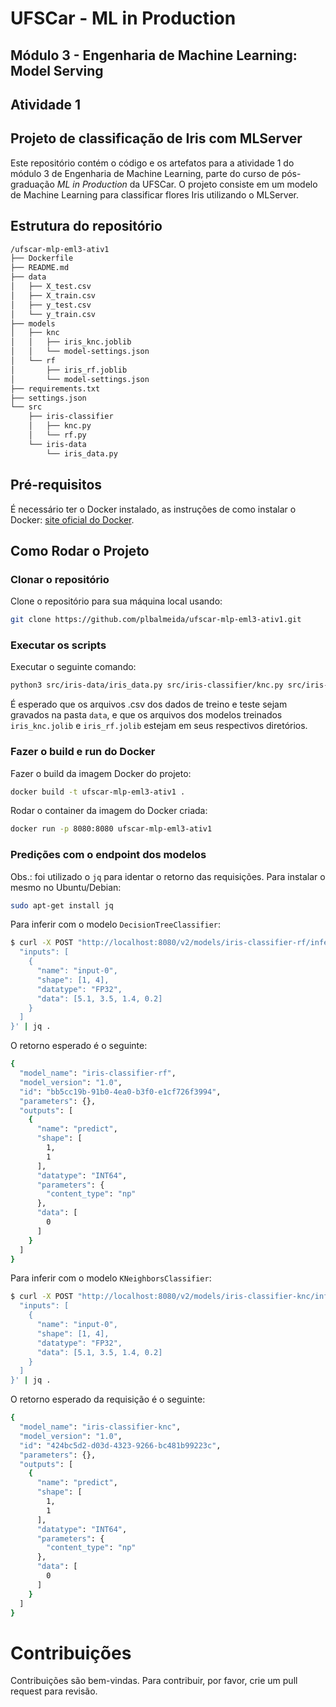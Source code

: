 # UFSCar - ML in Production
## Módulo 3 - Engenharia de Machine Learning: Model Serving
## Atividade 1

## Projeto de classificação de Iris com MLServer

Este repositório contém o código e os artefatos para a atividade 1 do módulo 3 de Engenharia de Machine Learning, parte do curso de pós-graduação *ML in Production* da UFSCar. O projeto consiste em um modelo de Machine Learning para classificar flores Iris utilizando o MLServer.

## Estrutura do repositório

```bash
/ufscar-mlp-eml3-ativ1
├── Dockerfile
├── README.md
├── data
│   ├── X_test.csv
│   ├── X_train.csv
│   ├── y_test.csv
│   └── y_train.csv
├── models
│   ├── knc
│   │   ├── iris_knc.joblib
│   │   └── model-settings.json
│   └── rf
│       ├── iris_rf.joblib
│       └── model-settings.json
├── requirements.txt
├── settings.json
└── src
    ├── iris-classifier
    │   ├── knc.py
    │   └── rf.py
    └── iris-data
        └── iris_data.py
```

## Pré-requisitos

É necessário ter o Docker instalado, as instruções de como instalar o Docker: [site oficial do Docker](https://www.docker.com/products/docker-desktop).

## Como Rodar o Projeto

### Clonar o repositório

Clone o repositório para sua máquina local usando:

```bash
git clone https://github.com/plbalmeida/ufscar-mlp-eml3-ativ1.git
```

### Executar os scripts

Executar o seguinte comando:

```bash
python3 src/iris-data/iris_data.py src/iris-classifier/knc.py src/iris-classifier/rf.py
```

É esperado que os arquivos .csv dos dados de treino e teste sejam gravados na pasta `data`, e que os arquivos dos modelos treinados `iris_knc.jolib` e `iris_rf.jolib` estejam em seus respectivos diretórios.

### Fazer o build e run do Docker

Fazer o build da imagem Docker do projeto:

```bash
docker build -t ufscar-mlp-eml3-ativ1 .
```

Rodar o container da imagem do Docker criada:

```bash
docker run -p 8080:8080 ufscar-mlp-eml3-ativ1
```

### Predições com o endpoint dos modelos

Obs.: foi utilizado o `jq` para identar o retorno das requisições. Para instalar o mesmo no Ubuntu/Debian:

```bash
sudo apt-get install jq
```

Para inferir com o modelo `DecisionTreeClassifier`:

```bash
$ curl -X POST "http://localhost:8080/v2/models/iris-classifier-rf/infer" -H "Content-Type: application/json" -d '{
  "inputs": [
    {
      "name": "input-0",
      "shape": [1, 4],
      "datatype": "FP32",
      "data": [5.1, 3.5, 1.4, 0.2]
    }
  ]
}' | jq .
```

O retorno esperado é o seguinte:

```bash
{
  "model_name": "iris-classifier-rf",
  "model_version": "1.0",
  "id": "bb5cc19b-91b0-4ea0-b3f0-e1cf726f3994",
  "parameters": {},
  "outputs": [
    {
      "name": "predict",
      "shape": [
        1,
        1
      ],
      "datatype": "INT64",
      "parameters": {
        "content_type": "np"
      },
      "data": [
        0
      ]
    }
  ]
}
```

Para inferir com o modelo `KNeighborsClassifier`:

```bash
$ curl -X POST "http://localhost:8080/v2/models/iris-classifier-knc/infer" -H "Content-Type: application/json" -d '{
  "inputs": [
    {
      "name": "input-0",
      "shape": [1, 4],
      "datatype": "FP32",
      "data": [5.1, 3.5, 1.4, 0.2]
    }
  ]
}' | jq .
```

O retorno esperado da requisição é o seguinte:

```bash
{
  "model_name": "iris-classifier-knc",
  "model_version": "1.0",
  "id": "424bc5d2-d03d-4323-9266-bc481b99223c",
  "parameters": {},
  "outputs": [
    {
      "name": "predict",
      "shape": [
        1,
        1
      ],
      "datatype": "INT64",
      "parameters": {
        "content_type": "np"
      },
      "data": [
        0
      ]
    }
  ]
}
```



# Contribuições

Contribuições são bem-vindas. Para contribuir, por favor, crie um pull request para revisão.